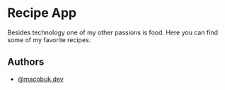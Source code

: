 # Recipe App

Besides technology one of my other passions is food. Here you can find some of my favorite recipes.


## Authors

- [@macobuk.dev](https://www.github.com/macobuk)

